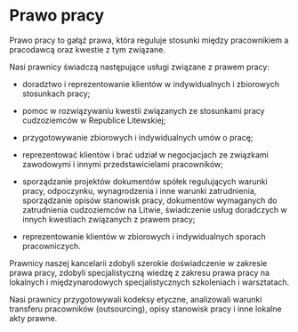 # Prawo pracy

Prawo pracy to gałąź prawa, która reguluje stosunki między pracownikiem a pracodawcą oraz kwestie z tym związane.

Nasi prawnicy świadczą następujące usługi związane z prawem pracy:

- doradztwo i reprezentowanie klientów w indywidualnych i zbiorowych stosunkach pracy;

- pomoc w rozwiązywaniu kwestii związanych ze stosunkami pracy cudzoziemców w Republice Litewskiej;

- przygotowywanie zbiorowych i indywidualnych umów o pracę;

- reprezentować klientów i brać udział w negocjacjach ze związkami zawodowymi i innymi przedstawicielami pracowników;

- sporządzanie projektów dokumentów spółek regulujących warunki pracy, odpoczynku, wynagrodzenia i inne warunki zatrudnienia, sporządzanie opisów stanowisk pracy, dokumentów wymaganych do zatrudnienia cudzoziemców na Litwie, świadczenie usług doradczych w innych kwestiach związanych z prawem pracy;

- reprezentowanie klientów w zbiorowych i indywidualnych sporach pracowniczych.

Prawnicy naszej kancelarii zdobyli szerokie doświadczenie w zakresie prawa pracy, zdobyli specjalistyczną wiedzę z zakresu prawa pracy na lokalnych i międzynarodowych specjalistycznych szkoleniach i warsztatach.

Nasi prawnicy przygotowywali kodeksy etyczne, analizowali warunki transferu pracowników (outsourcing), opisy stanowisk pracy i inne lokalne akty prawne.

